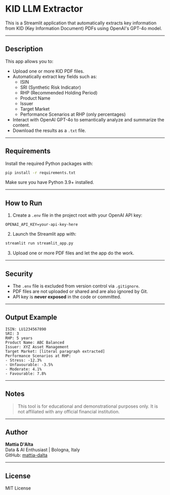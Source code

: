 # KID LLM Extractor

This is a Streamlit application that automatically extracts key information from KID (Key Information Document) PDFs using OpenAI's GPT-4o model.

---

## Description

This app allows you to:

- Upload one or more KID PDF files.
- Automatically extract key fields such as:
  - ISIN
  - SRI (Synthetic Risk Indicator)
  - RHP (Recommended Holding Period)
  - Product Name
  - Issuer
  - Target Market
  - Performance Scenarios at RHP (only percentages)
- Interact with OpenAI GPT-4o to semantically analyze and summarize the content.
- Download the results as a `.txt` file.

---

## Requirements

Install the required Python packages with:

```bash
pip install -r requirements.txt
```

Make sure you have Python 3.9+ installed.

---

## How to Run

1. Create a `.env` file in the project root with your OpenAI API key:

```
OPENAI_API_KEY=your-api-key-here
```

2. Launch the Streamlit app with:

```bash
streamlit run streamlit_app.py
```

3. Upload one or more PDF files and let the app do the work.

---

## Security

- The `.env` file is excluded from version control via `.gitignore`.
- PDF files are not uploaded or shared and are also ignored by Git.
- API key is **never exposed** in the code or committed.

---

## Output Example

```
ISIN: LU1234567890
SRI: 3
RHP: 5 years
Product Name: ABC Balanced
Issuer: XYZ Asset Management
Target Market: [literal paragraph extracted]
Performance Scenarios at RHP:
- Stress: -12.3%
- Unfavourable: -3.5%
- Moderate: 4.1%
- Favourable: 7.8%
```

---

## Notes

> This tool is for educational and demonstrational purposes only. It is not affiliated with any official financial institution.

---

## Author

**Mattia D'Alta**  
Data & AI Enthusiast | Bologna, Italy  
GitHub: [mattia-dalta](https://github.com/mattia-dalta)

---

## License

MIT License
